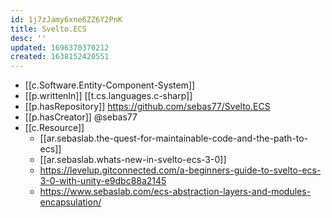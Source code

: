 ```yaml
---
id: 1j7zJamy6xne6ZZ6Y2PnK
title: Svelto.ECS
desc: ''
updated: 1696370370212
created: 1638152420551
---
```


- [[c.Software.Entity-Component-System]]
- [[p.writtenIn]] [[t.cs.languages.c-sharp]]
- [[p.hasRepository]] https://github.com/sebas77/Svelto.ECS
- [[p.hasCreator]] @sebas77
- [[c.Resource]] 
  - [[ar.sebaslab.the-quest-for-maintainable-code-and-the-path-to-ecs]]
  - [[ar.sebaslab.whats-new-in-svelto-ecs-3-0]]
  - https://levelup.gitconnected.com/a-beginners-guide-to-svelto-ecs-3-0-with-unity-e9dbc88a2145
  - https://www.sebaslab.com/ecs-abstraction-layers-and-modules-encapsulation/
